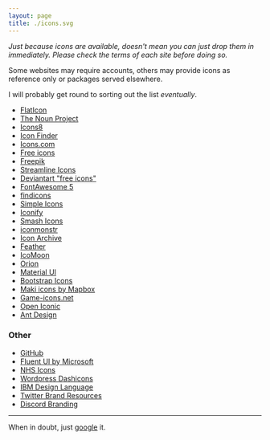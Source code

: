 ```yaml
---
layout: page
title: ./icons.svg
---
```


*Just because icons are available, doesn't mean you can just drop them in immediately. Please check the terms of each site before doing so.*

Some websites may require accounts, others may provide icons as reference only or packages served elsewhere.

I will probably get round to sorting out the list *eventually*.

- [FlatIcon](https://www.flaticon.com/)
- [The Noun Project](https://thenounproject.com/)
- [Icons8](https://icons8.com/icons)
- [Icon Finder](https://www.iconfinder.com/)
- [Icons.com](https://www.icons.com/)
- [Free icons](https://freeicons.io/)
- [Freepik](https://www.freepik.com/popular-icons)
- [Streamline Icons](https://streamlineicons.com/)
- [Deviantart "free icons"](https://www.deviantart.com/search?q=free%20icons)
- [FontAwesome 5](https://fontawesome.com/icons?d=gallery)
- [findicons](https://findicons.com/)
- [Simple Icons](https://simpleicons.org/)
- [Iconify](https://iconify.design/)
- [Smash Icons](https://smashicons.com/)
- [iconmonstr](https://iconmonstr.com/)
- [Icon Archive](https://www.iconarchive.com/)
- [Feather](https://feathericons.com/)
- [IcoMoon](https://icomoon.io/)
- [Orion](https://orioniconlibrary.com/)
- [Material UI](https://material-ui.com/components/icons/)
- [Bootstrap Icons](https://icons.getbootstrap.com/)
- [Maki icons by Mapbox](https://labs.mapbox.com/maki-icons/)
- [Game-icons.net](https://game-icons.net/)
- [Open Iconic](https://useiconic.com/open)
- [Ant Design](https://ant.design/components/icon/)

### Other

- [GitHub](https://ghicons.github.com)
- [Fluent UI by Microsoft](https://developer.microsoft.com/en-us/fluentui#/)
- [NHS Icons](https://digital.nhs.uk/icon-library)
- [Wordpress Dashicons](https://developer.wordpress.org/resource/dashicons)
- [IBM Design Language](https://www.ibm.com/design/language/iconography/app-icons/design/)
- [Twitter Brand Resources](https://about.twitter.com/en_us/company/brand-resources.html)
- [Discord Branding](https://discord.com/branding)

---

When in doubt, just [google](https://google.com/?search=icons) it.
